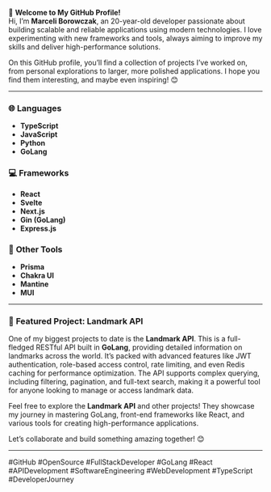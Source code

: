 🚀 **Welcome to My GitHub Profile!**  
Hi, I’m **Marceli Borowczak**, an 20-year-old developer passionate about building scalable and reliable applications using modern technologies. I love experimenting with new frameworks and tools, always aiming to improve my skills and deliver high-performance solutions.

On this GitHub profile, you’ll find a collection of projects I’ve worked on, from personal explorations to larger, more polished applications. I hope you find them interesting, and maybe even inspiring! 😊

---

### 🌐 **Languages**
- **TypeScript**  
- **JavaScript**  
- **Python**  
- **GoLang**

### 💻 **Frameworks**
- **React**  
- **Svelte**  
- **Next.js**  
- **Gin (GoLang)**  
- **Express.js**

### 🔧 **Other Tools**
- **Prisma**  
- **Chakra UI**  
- **Mantine**  
- **MUI**

---

### 📌 **Featured Project: Landmark API**
One of my biggest projects to date is the **Landmark API**. This is a full-fledged RESTful API built in **GoLang**, providing detailed information on landmarks across the world. It’s packed with advanced features like JWT authentication, role-based access control, rate limiting, and even Redis caching for performance optimization. The API supports complex querying, including filtering, pagination, and full-text search, making it a powerful tool for anyone looking to manage or access landmark data.

Feel free to explore the **Landmark API** and other projects! They showcase my journey in mastering GoLang, front-end frameworks like React, and various tools for creating high-performance applications.

Let’s collaborate and build something amazing together! 😊

---

#GitHub #OpenSource #FullStackDeveloper #GoLang #React #APIDevelopment #SoftwareEngineering #WebDevelopment #TypeScript #DeveloperJourney

